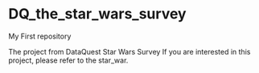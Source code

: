 # DQ_the_star_wars_survey
My First repository

The project from DataQuest Star Wars Survey
If you are interested in this project, please refer to the star_war.
